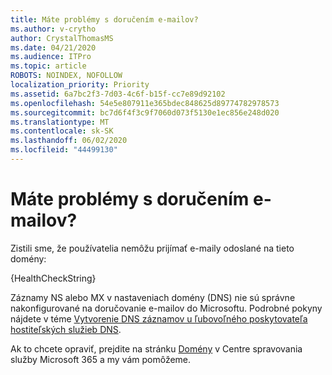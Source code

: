 ```yaml
---
title: Máte problémy s doručením e-mailov?
ms.author: v-crytho
author: CrystalThomasMS
ms.date: 04/21/2020
ms.audience: ITPro
ms.topic: article
ROBOTS: NOINDEX, NOFOLLOW
localization_priority: Priority
ms.assetid: 6a7bc2f3-7d03-4c6f-b15f-cc7e89d92102
ms.openlocfilehash: 54e5e807911e365bdec848625d89774782978573
ms.sourcegitcommit: bc7d6f4f3c9f7060d073f5130e1ec856e248d020
ms.translationtype: MT
ms.contentlocale: sk-SK
ms.lasthandoff: 06/02/2020
ms.locfileid: "44499130"
---
```

# <a name="having-email-delivery-issues"></a>Máte problémy s doručením e-mailov?

Zistili sme, že používatelia nemôžu prijímať e-maily odoslané na tieto domény:
  
{HealthCheckString}
  
Záznamy NS alebo MX v nastaveniach domény (DNS) nie sú správne nakonfigurované na doručovanie e-mailov do Microsoftu. Podrobné pokyny nájdete v téme [Vytvorenie DNS záznamov u ľubovoľného poskytovateľa hostiteľských služieb DNS](https://docs.microsoft.com/microsoft-365/admin/get-help-with-domains/create-dns-records-at-any-dns-hosting-provider). 
  
Ak to chcete opraviť, prejdite na stránku [Domény](https://admin.microsoft.com/adminportal/home#/Domains) v Centre spravovania služby Microsoft 365 a my vám pomôžeme. 


